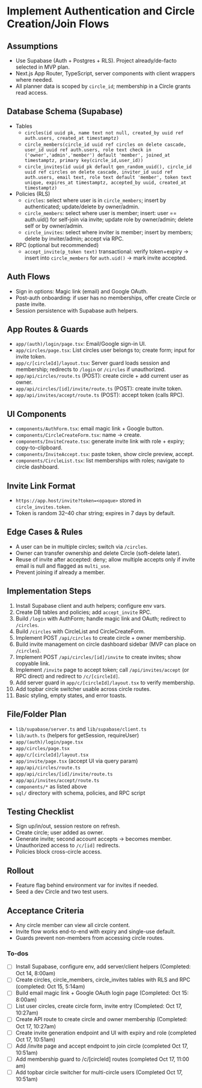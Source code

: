 <!-- c370ebc1-b907-4779-b761-bebb8c13c094 fb9e8019-331c-464f-8495-bef8ea71687c -->
# Implement Authentication and Circle Creation/Join Flows

## Assumptions
- Use Supabase (Auth + Postgres + RLS). Project already/de-facto selected in MVP plan.
- Next.js App Router, TypeScript, server components with client wrappers where needed.
- All planner data is scoped by `circle_id`; membership in a Circle grants read access.

## Database Schema (Supabase)
- Tables
  - `circles(id uuid pk, name text not null, created_by uuid ref auth.users, created_at timestamptz)`
  - `circle_members(circle_id uuid ref circles on delete cascade, user_id uuid ref auth.users, role text check in ('owner','admin','member') default 'member', joined_at timestamptz, primary key(circle_id,user_id))`
  - `circle_invites(id uuid pk default gen_random_uuid(), circle_id uuid ref circles on delete cascade, inviter_id uuid ref auth.users, email text, role text default 'member', token text unique, expires_at timestamptz, accepted_by uuid, created_at timestamptz)`
- Policies (RLS)
  - `circles`: select where user is in `circle_members`; insert by authenticated; update/delete by owner/admin.
  - `circle_members`: select where user is member; insert: user == auth.uid() for self-join via invite; update role by owner/admin; delete self or by owner/admin.
  - `circle_invites`: select where inviter is member; insert by members; delete by inviter/admin; accept via RPC.
- RPC (optional but recommended)
  - `accept_invite(p_token text)` transactional: verify token+expiry → insert into `circle_members` for `auth.uid()` → mark invite accepted.

## Auth Flows
- Sign in options: Magic link (email) and Google OAuth.
- Post-auth onboarding: if user has no memberships, offer create Circle or paste invite.
- Session persistence with Supabase auth helpers.

## App Routes & Guards
- `app/(auth)/login/page.tsx`: Email/Google sign-in UI.
- `app/circles/page.tsx`: List circles user belongs to; create form; input for invite token.
- `app/c/[circleId]/layout.tsx`: Server guard loads session and membership; redirects to `/login` or `/circles` if unauthorized.
- `app/api/circles/route.ts` (POST): create circle + add current user as owner.
- `app/api/circles/[id]/invite/route.ts` (POST): create invite token.
- `app/api/invites/accept/route.ts` (POST): accept token (calls RPC).

## UI Components
- `components/AuthForm.tsx`: email magic link + Google button.
- `components/CircleCreateForm.tsx`: name → create.
- `components/InviteCreate.tsx`: generate invite link with role + expiry; copy-to-clipboard.
- `components/InviteAccept.tsx`: paste token, show circle preview, accept.
- `components/CircleList.tsx`: list memberships with roles; navigate to circle dashboard.

## Invite Link Format
- `https://app.host/invite?token=<opaque>` stored in `circle_invites.token`.
- Token is random 32–40 char string; expires in 7 days by default.

## Edge Cases & Rules
- A user can be in multiple circles; switch via `/circles`.
- Owner can transfer ownership and delete Circle (soft-delete later).
- Reuse of invite after accepted: deny; allow multiple accepts only if invite email is null and flagged as `multi_use`.
- Prevent joining if already a member.

## Implementation Steps
1. Install Supabase client and auth helpers; configure env vars.
2. Create DB tables and policies; add `accept_invite` RPC.
3. Build `/login` with AuthForm; handle magic link and OAuth; redirect to `/circles`.
4. Build `/circles` with CircleList and CircleCreateForm.
5. Implement POST `/api/circles` to create circle + owner membership.
6. Build invite management on circle dashboard sidebar (MVP can place on `/circles`).
7. Implement POST `/api/circles/[id]/invite` to create invites; show copyable link.
8. Implement `/invite` page to accept token; call `/api/invites/accept` (or RPC direct) and redirect to `/c/[circleId]`.
9. Add server guard in `app/c/[circleId]/layout.tsx` to verify membership.
10. Add topbar circle switcher usable across circle routes.
11. Basic styling, empty states, and error toasts.

## File/Folder Plan
- `lib/supabase/server.ts` and `lib/supabase/client.ts`
- `lib/auth.ts` (helpers for getSession, requireUser)
- `app/(auth)/login/page.tsx`
- `app/circles/page.tsx`
- `app/c/[circleId]/layout.tsx`
- `app/invite/page.tsx` (accept UI via query param)
- `app/api/circles/route.ts`
- `app/api/circles/[id]/invite/route.ts`
- `app/api/invites/accept/route.ts`
- `components/*` as listed above
- `sql/` directory with schema, policies, and RPC script

## Testing Checklist
- Sign up/in/out, session restore on refresh.
- Create circle; user added as owner.
- Generate invite; second account accepts → becomes member.
- Unauthorized access to `/c/[id]` redirects.
- Policies block cross-circle access.

## Rollout
- Feature flag behind environment var for invites if needed.
- Seed a dev Circle and two test users.

## Acceptance Criteria
- Any circle member can view all circle content.
- Invite flow works end-to-end with expiry and single-use default.
- Guards prevent non-members from accessing circle routes.


### To-dos

- [ ] Install Supabase, configure env, add server/client helpers (Completed: Oct 14, 8:00am)
- [ ] Create circles, circle_members, circle_invites tables with RLS and RPC
(completed: Oct 15, 5:14am)
- [ ] Build email magic link + Google OAuth login page
(Completed: Oct 15: 8:00am)
- [ ] List user circles, create circle form, invite entry
(Completed: Oct 17, 10:27am)
- [ ] Create API route to create circle and owner membership
(Completed: Oct 17, 10:27am)
- [ ] Create invite generation endpoint and UI with expiry and role
(completed Oct 17, 10:51am)
- [ ] Add /invite page and accept endpoint to join circle
(completed Oct 17, 10:51am)
- [ ] Add membership guard to /c/[circleId] routes
(completed Oct 17, 11:00 am)
- [ ] Add topbar circle switcher for multi-circle users
(Completed Oct 17, 10:51am)